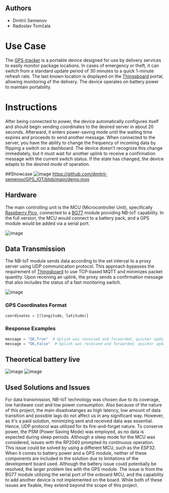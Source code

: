 ## Authors
- Dmitrii Semenov
- Radoslav Tomčala

# Use Case
The [GPS-tracker](https://github.com/dmitrii-semenov/GPS_IOT) is a portable device designed for use by delivery services to easily monitor package locations. In cases of emergency or theft, it can switch from a standard update period of 30 minutes to a quick 1-minute refresh rate. The last known location is displayed on the [Thingsboard](https://thingsboard.io/) portal, allowing monitoring of the delivery. The device operates on battery power to maintain portability.
# Instructions
After being connected to power, the device automatically configures itself and should begin sending coordinates to the desired server in about 20 seconds. Afterward, it enters power-saving mode until the waiting time expires and proceeds to send another message. When connected to the server, you have the ability to change the frequency of incoming data by flipping a switch on a dashboard. The device doesn't recognize this change immediately, but it must wait for another uplink to receive a confirmation message with the current switch status. If the state has changed, the device adapts to the desired mode of operation.

##Showcase
![image](https://github.com/dmitrii-semenov/GPS_IOT/assets/124372068/980d3469-7b51-4cf0-ac19-71ac5d9c86a7)
https://github.com/dmitrii-semenov/GPS_IOT/blob/main/demo.mov
## Hardware
The main controlling unit is the MCU (Microcontroller Unit), specifically [Raspberry Pico](https://www.raspberrypi.com/documentation/microcontrollers/raspberry-pi-pico.html), connected to a [BG77](https://www.quectel.com/wp-content/uploads/2021/03/Quectel_BG77_LPWA_Specification_V1.6.pdf) module providing NB-IoT capability. In the full version, the MCU would connect to a battery pack, and a GPS module would be added via a serial port.

![image](https://github.com/dmitrii-semenov/GPS_IOT/assets/124372068/3832dd8c-1a9f-462c-a1c4-9f814cd84af3)

## Data Transmission
The NB-IoT module sends data according to the set interval to a proxy server using UDP communication protocol. This approach bypasses the requirement of [Thingsboard](https://thingsboard.io/) to use TCP-based MQTT and minimizes packet quantity. Upon receiving an uplink, the proxy sends a confirmation message that also includes the status of a fast monitoring switch.

![image](https://github.com/dmitrii-semenov/GPS_IOT/assets/124372068/51cd049b-6daa-43c7-a06e-b2fb7b4205af)

### GPS Coordinates Format
```python
coordinates = [(longitude, latitude)]
```

### Response Examples
```python
message = "OK,True"  # Uplink was received and forwarded, quicker updates enabled
message = "OK,False"  # Uplink was received and forwarded, quicker updates disabled
```
## Theoretical battery live
![image](https://github.com/dmitrii-semenov/GPS_IOT/assets/124372068/b7cd45a4-c8a0-481e-b655-236af3c625cb)
![image](https://github.com/dmitrii-semenov/GPS_IOT/assets/124372068/ae1205d9-b47a-40e0-8ba7-127b8f5ee864)

## Used Solutions and Issues
For data transmission, NB-IoT technology was chosen due to its coverage, low hardware cost and low power consumption. Also because of the nature of this project, the main disadvatanges as high latency, low amount of data transition and possible lags do not affect us in any significant way. However, as it's a paid solution, minimizing sent and received data was essential. Hence, UDP protocol was utilized for its fire-and-forget nature. To conserve power, the PSM (Power Saving Mode) was employed, as no data is expected during sleep periods. Although a sleep mode for the MCU was considered, issues with the RP2040 prompted its continuous operation. This issue could be solved by using a different MCU, such as the ESP32.  When it comes to battery power and a GPS module, neither of these components are included in the solution due to limitations of the development board used. Although the battery issue could potentially be resolved, the larger problem lies with the GPS module. The issue is from the BG77 module utilizing the serial port of the onboard MCU, and the capability to add another device is not implemented on the board. While both of these issues are fixable, they extend beyond the scope of this project.

